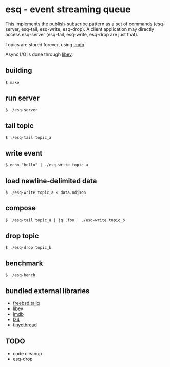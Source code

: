 # esq - event streaming queue
This implements the publish-subscribe pattern as a set of commands (esq-server, esq-tail, esq-write, esq-drop). A client application may directly access esq-server (esq-tail, esq-write, esq-drop are just that).

Topics are stored forever, using [lmdb](https://symas.com/lmdb/).

Async I/O is done through [libev](http://software.schmorp.de/pkg/libev.html).

## building
`$ make`

## run server
`$ ./esq-server`

## tail topic
`$ ./esq-tail topic_a`

## write event
`$ echo "hello" | ./esq-write topic_a`

## load newline-delimited data
`$ ./esq-write topic_a < data.ndjson`

## compose
`$ ./esq-tail topic_a | jq .foo | ./esq-write topic_b`

## drop topic
`$ ./esq-drop topic_b`

## benchmark
`$ ./esq-bench`

## bundled external libraries
* [freebsd tailq](https://github.com/freebsd/freebsd-src/blob/master/contrib/sendmail/include/sm/tailq.h)
* [libev](http://software.schmorp.de/pkg/libev.html)
* [lmdb](https://symas.com/lmdb/)
* [lz4](http://lz4.github.io/lz4/)
* [tinycthread](https://github.com/tinycthread/tinycthread)

## TODO
* code cleanup
* esq-drop

